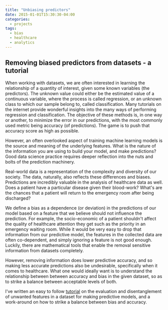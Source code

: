 ```yaml
---
title: "Unbiasing predictors"
date: 2015-01-01T15:30:30-04:00
categories:
  - projects
tags:
  - bias
  - healthcare
  - analytics
---
```


## Removing biased predictors from datasets - a tutorial

When working with datasets, we are often interested in learning the relationship of a quantity of interest, given some known variables (the predictors). The unknown value could either be the estimated value of a continuous variable, where the process is called regression, or an unknown class to which our sample belong to, called classification. Many tutorials on the internet provide wonderful insights into the many ways of performing regression and classification. The objective of these methods is, in one way or another, to minimize the error in our predictions, with the most commonly used metric being accuracy (of predictions). The game is to push that accuracy score as high as possible. 

However, an often overlooked aspect of training machine learning models is the source and meaning of the underlying features. What is the nature of the information you are using to build your model, and make predictions? Good data science practice requires deeper reflection into the nuts and bolts of the prediction machinery. 

Real-world data is a representation of the complexity and diversity of our society. The data, naturally, also reflects these differences and biases.
Predictions are incredibly valuable in the analysis of healthcare data as well. Does a patient have a particular disease given their blood-work? What's are the chances that a patient will return to the emergency room after being discharged?

We define a bias as a dependence (or deviation) in the predictions of our model based on a feature that we believe should not influence the prediction. For example, the socio-economic of a patient shouldn't affect the quality of healthcare attention they get such as the priority in an emergency waiting room. While it would be very easy to drop that information from our predictive model, the features in the collected data are often co-dependent, and simply ignoring a feature is not good enough. Luckily, there are mathematical tools that enable the removal sensitive information from datasets completely.

However, removing information does lower predictive accuracy, and so making less accurate predictions also be undesirable, specifically when it comes to healthcare. What one would ideally want is to understand the relationship between between accuracy and bias in the given dataset, so as to strike a balance between acceptable levels of both.

I've written an easy to follow [tutorial](https://gist.github.com/theonlyid/c13483f9ab2e07c769ee6b56dab3a1f7) on the evaluation and disentanglement of unwanted features in a dataset for making predictive models, and a work-around on how to strike a balance between bias and accuracy.